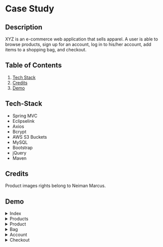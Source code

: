 # Case Study

## Description
XYZ is an e-commerce web application that sells apparel. A user is able to browse products, sign up for an account, log in to his/her account, add items to a shopping bag, and checkout.


## Table of Contents
1. [Tech Stack](#Tech-Stack)
2. [Credits](#Credits)
3. [Demo](#Demo)

## Tech-Stack
* Spring MVC
* Eclipselink
* Axios
* Bcrypt
* AWS S3 Buckets
* MySQL
* Bootstrap
* jQuery
* Maven

## Credits
Product images rights belong to Neiman Marcus.

## Demo

<details>
<summary>Index</summary>
<br>

![](demo/index.png)
</details>

<details>
<summary>Products</summary>
<br>

![](demo/products.png)
</details>

<details>
<summary>Product</summary>
<br>

![](demo/product.png)
</details>

<details>
<summary>Bag</summary>
<br>

![](demo/bag.png)
</details>

<details>
<summary>Account</summary>
<br>

![](demo/account.png)
</details>

<details>
<summary>Checkout</summary>
<br>

![](demo/checkout.png)
</details>